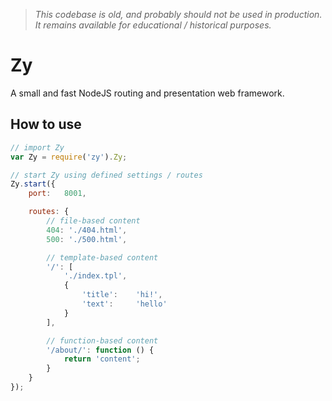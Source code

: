> *This codebase is old, and probably should not be used in production. It remains available for educational / historical purposes.*

Zy
==
A small and fast NodeJS routing and presentation web framework.


How to use
----------
```javascript
// import Zy
var Zy = require('zy').Zy;

// start Zy using defined settings / routes
Zy.start({
    port:   8001,

    routes: {
        // file-based content
        404: './404.html',
        500: './500.html',

        // template-based content
        '/': [
            './index.tpl',
            {
                'title':    'hi!',
                'text':     'hello'
            }
        ],

        // function-based content
        '/about/': function () {
            return 'content';
        }
    }
});
```
